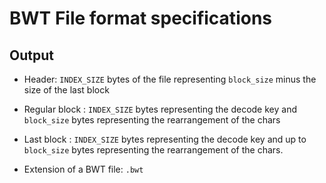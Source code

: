 # BWT File format specifications

## Output

+ Header: `INDEX_SIZE` bytes of the file representing `block_size` minus the size of the last block

+ Regular block : `INDEX_SIZE` bytes representing the decode key and `block_size` bytes representing the rearrangement of the chars

+ Last block : `INDEX_SIZE` bytes representing the decode key and up to `block_size` bytes representing the rearrangement of the chars.

+ Extension of a BWT file: `.bwt`
